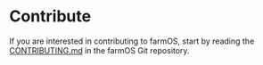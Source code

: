 # Contribute

If you are interested in contributing to farmOS, start by reading the
[CONTRIBUTING.md](https://github.com/farmOS/farmOS/blob/7.x-1.x/CONTRIBUTING.md)
in the farmOS Git repository.

